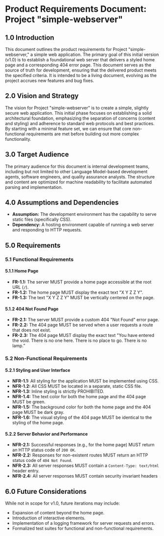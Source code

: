 # Product Requirements Document: Project "simple-webserver"

## 1.0 Introduction
This document outlines the product requirements for Project "simple-webserver," a simple web application. The primary goal of this initial version (v1.0) is to establish a foundational web server that delivers a styled home page and a corresponding 404 error page. This document serves as the source of truth for development, ensuring that the delivered product meets the specified criteria. It is intended to be a living document, evolving as the project accrues new features and bug fixes.

## 2.0 Vision and Strategy
The vision for Project "simple-webserver" is to create a simple, slightly secure web application. This initial phase focuses on establishing a solid architectural foundation, emphasizing the separation of concerns (content and styling) and adherence to standard web protocols and best practices. By starting with a minimal feature set, we can ensure that core non-functional requirements are met before building out more complex functionality.

## 3.0 Target Audience

The primary audience for this document is internal development teams, including but not limited to other Language Model-based development agents, software engineers, and quality assurance analysts. The structure and content are optimized for machine readability to facilitate automated parsing and implementation.

## 4.0 Assumptions and Dependencies
* **Assumption:** The development environment has the capability to serve static files (specifically CSS).
* **Dependency:** A hosting environment capable of running a web server and responding to HTTP requests.

## 5.0 Requirements

### 5.1 Functional Requirements

#### 5.1.1 Home Page
* **FR-1.1:** The server MUST provide a home page accessible at the root URL (`/`).
* **FR-1.2:** The home page MUST display the exact text "X Y Z Z Y".
* **FR-1.3:** The text "X Y Z Z Y" MUST be vertically centered on the page.

#### 5.1.2 404 Not Found Page
* **FR-2.1:** The server MUST provide a custom 404 "Not Found" error page.
* **FR-2.2:** The 404 page MUST be served when a user requests a route that does not exist.
* **FR-2.3:** The 404 page MUST display the exact text "You have entered the void. There is no one here. There is no place to go. There is no lamp.”

### 5.2 Non-Functional Requirements

#### 5.2.1 Styling and User Interface
* **NFR-1.1:** All styling for the application MUST be implemented using CSS.
* **NFR-1.2:** All CSS MUST be located in a separate, static CSS file.
* **NFR-1.3:** Inline styling is strictly PROHIBITED.
* **NFR-1.4:** The text color for both the home page and the 404 page MUST be green.
* **NFR-1.5:** The background color for both the home page and the 404 page MUST be dark gray.
* **NFR-1.6:** The visual styling of the 404 page MUST be identical to the styling of the home page.

#### 5.2.2 Server Behavior and Performance
* **NFR-2.1:** Successful responses (e.g., for the home page) MUST return an HTTP status code of `200 OK`.
* **NFR-2.2:** Responses for non-existent routes MUST return an HTTP status code of `404 Not Found`.
* **NFR-2.3:** All server responses MUST contain a `Content-Type: text/html` header entry.
* **NFR-2.4:** All server responses MUST contain security invariant headers

## 6.0 Future Considerations

While not in scope for v1.0, future iterations may include:

* Expansion of content beyond the home page.
* Introduction of interactive elements.
* Implementation of a logging framework for server requests and errors.
* Formalized test suites for functional and non-functional requirements.
